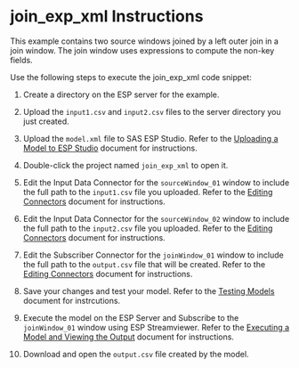 # join_exp_xml Instructions

This example contains two source windows joined by a left outer join in a join window.  The join window uses expressions to compute the non-key fields.

Use the following steps to execute the join_exp_xml code snippet:

1.  Create a directory on the ESP server for the example.

2.  Upload the `input1.csv` and `input2.csv` files to the server directory you just created.

3.  Upload the `model.xml` file to SAS ESP Studio. Refer to the [Uploading a Model to ESP Studio](../../../docs/Uploading_a_Model_to_ESP_Studio.pdf) document for instructions.
  
4.  Double-click the project named `join_exp_xml` to open it.

5.  Edit the Input Data Connector for the `sourceWindow_01` window to include the full path to the `input1.csv` file you uploaded. Refer to the [Editing Connectors](../../../docs/Connectors.pdf) document for instructions.

6.  Edit the Input Data Connector for the `sourceWindow_02` window to include the full path to the `input2.csv` file you uploaded. Refer to the [Editing Connectors](../../../docs/Connectors.pdf) document for instructions.

6.  Edit the Subscriber Connector for the `joinWindow_01` window to include the full path to the `output.csv` file that will be created. Refer to the [Editing Connectors](../../../docs/Connectors.pdf) document for instructions.

7.  Save your changes and test your model. Refer to the [Testing Models](../../../docs/Testing_Models.pdf) document for instrcutions.

8.  Execute the model on the ESP Server and Subscribe to the `joinWindow_01` window using ESP Streamviewer. Refer to the [Executing a Model and Viewing the Output](../../../docs/Executing_a_Model_and_Viewing_the_Output.pdf) document for instructions.

9.  Download and open the `output.csv` file created by the model.
